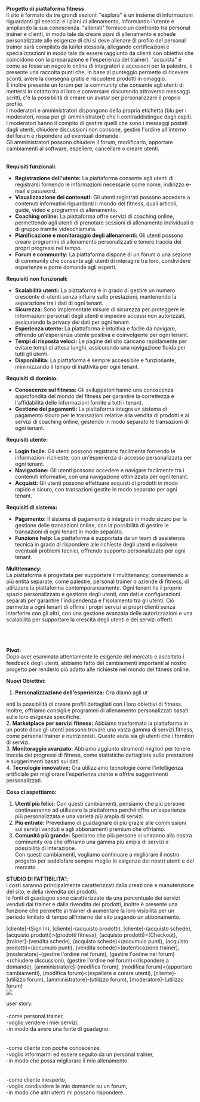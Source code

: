 **Progetto di piattaforma fitness**<br>
Il sito è formato da tre grandi sezioni: "esplora" è un insieme di informazioni riguardanti gli esercizi e i piani di allenamento, informando l'utente e ampliando la sua conoscenza. "allenati" fornisce un confronto tra personal trainer e clienti, in modo tale da creare piani di allenamento e schede personalizzate alle esigenze di chi si deve allenare (il profilo del personal trainer sarà compilato da lui/lei stesso/a, allegando certificazioni e specializzazioni in modo tale da essere raggiunto da clienti con obiettivi che coincidono con la preparazione e l'esperienza del trainer). "acquista" è come se fosse un negozio online di integratori e accessori per la palestra, è presente una raccolta punti che, in base al punteggio permette di ricevere sconti, avere la consegna gratis e riscuotere prodotti in omaggio.<br>
È inoltre presente un forum per la community che consente agli utenti di mettersi in cotatto tra di loro e conversare discutendo attraverso messaggi scritti, c'è la possibilità di creare un avatar per personalizzare il proprio profilo.<br>
I moderatori e amministratori dispongono della propria etichetta (blu per i moderatori, rossa per gli amministratori) che li contraddistingue dagli ospiti.<br>
I moderatori hanno il compito di gestire quelli che sono i messaggi postati dagli utenti, chiudere discussioni non consone, gestire l'ordine all'interno del forum e rispondere ad eventuali domande.<br>
Gli amministratori possono chiudere il forum, modificarlo, apportare cambiamenti al software, espellere, cancellare o creare utenti.<br><br>

**Requisiti funzionali:**<br>
- **Registrazione dell'utente:** La piattaforma consente agli utenti di registrarsi fornendo le informazioni necessarie come nome, indirizzo e-mail e password.<br>
- **Visualizzazione dei contenuti:** Gli utenti registrati possono accedere a contenuti informativi riguardanti il mondo del fitness, quali articoli, guide, video e programmi di allenamento.<br>
- **Coaching online:** La piattaforma offre servizi di coaching online, permettendo agli utenti di prenotare sessioni di allenamento individuali o di gruppo tramite videochiamata.<br>
- **Pianificazione e monitoraggio degli allenamenti:** Gli utenti possono creare programmi di allenamento personalizzati e tenere traccia dei propri progressi nel tempo.<br>
- **Forum e community:** La piattaforma dispone di un forum o una sezione di community che consente agli utenti di interagire tra loro, condividere esperienze e porre domande agli esperti.<br>

**Requisiti non funzionali:**<br>
- **Scalabilità utenti:** La piattaforma è in grado di gestire un numero crescente di utenti senza influire sulle prestazioni, mantenendo la separazione tra i dati di ogni tenant.<br>
- **Sicurezza:** Sono implementate misure di sicurezza per proteggere le informazioni personali degli utenti e impedire accessi non autorizzati, assicurando la privacy dei dati per ogni tenant.<br>
- **Esperienza utente:** La piattaforma è intuitiva e facile da navigare, offrendo un'esperienza utente positiva e coinvolgente per ogni tenant.<br>
- **Tempi di risposta veloci:** Le pagine del sito caricano rapidamente per evitare tempi di attesa lunghi, assicurando una navigazione fluida per tutti gli utenti.<br>
- **Disponibilità:** La piattaforma è sempre accessibile e funzionante, minimizzando il tempo di inattività per ogni tenant.<br>

**Requisiti di dominio:**<br>
- **Conoscenze sul fitness:** Gli sviluppatori hanno una conoscenza approfondita del mondo del fitness per garantire la correttezza e l'affidabilità delle informazioni fornite a tutti i tenant.<br>
- **Gestione dei pagamenti:** La piattaforma integra un sistema di pagamento sicuro per le transazioni relative alla vendita di prodotti e ai servizi di coaching online, gestendo in modo separato le transazioni di ogni tenant.<br>

**Requisiti utente:**<br>
- **Login facile:** Gli utenti possono registrarsi facilmente fornendo le informazioni richieste, con un'esperienza di accesso personalizzata per ogni tenant.<br>
- **Navigazione:** Gli utenti possono accedere e navigare facilmente tra i contenuti informativi, con una navigazione ottimizzata per ogni tenant.<br>
- **Acquisti:** Gli utenti possono effettuare acquisti di prodotti in modo rapido e sicuro, con transazioni gestite in modo separato per ogni tenant.<br>

**Requisiti di sistema:**<br>
- **Pagamento:** Il sistema di pagamento è integrato in modo sicuro per la gestione delle transazioni online, con la possibilità di gestire le transazioni di ogni tenant in modo separato.<br>
- **Funzione help:** La piattaforma è supportata da un team di assistenza tecnica in grado di rispondere alle richieste degli utenti e risolvere eventuali problemi tecnici, offrendo supporto personalizzato per ogni tenant.<br>

**Multitenancy:**<br>
La piattaforma è progettata per supportare il multitenancy, consentendo a più entità separate, come palestre, personal trainer o aziende di fitness, di utilizzare la piattaforma contemporaneamente. Ogni tenant ha il proprio spazio personalizzato e gestione degli utenti, con dati e configurazioni separati per garantire l'indipendenza e l'isolamento tra gli utenti. Ciò permette a ogni tenant di offrire i propri servizi ai propri clienti senza interferire con gli altri, con una gestione avanzata delle autorizzazioni e una scalabilità per supportare la crescita degli utenti e dei servizi offerti.<br>
<br><br><br>

**Pivot:**<br>
Dopo aver esaminato attentamente le esigenze del mercato e ascoltato i feedback degli utenti, abbiamo fatto dei cambiamenti importanti al nostro progetto per renderlo più adatto alle richieste nel mondo del fitness online.<br>

**Nuovi Obiettivi:**<br>
1. **Personalizzazione dell'esperienza:** Ora diamo agli ut

enti la possibilità di creare profili dettagliati con i loro obiettivi di fitness. Inoltre, offriamo consigli e programmi di allenamento personalizzati basati sulle loro esigenze specifiche.<br>
2. **Marketplace per servizi fitness:** Abbiamo trasformato la piattaforma in un posto dove gli utenti possono trovare una vasta gamma di servizi fitness, come personal trainer e nutrizionisti. Questo aiuta sia gli utenti che i fornitori di servizi.<br>
3. **Monitoraggio avanzato:** Abbiamo aggiunto strumenti migliori per tenere traccia dei progressi di fitness, come statistiche dettagliate sulle prestazioni e suggerimenti basati sui dati.<br>
4. **Tecnologie innovative:** Ora utilizziamo tecnologie come l'intelligenza artificiale per migliorare l'esperienza utente e offrire suggerimenti personalizzati.<br>

**Cosa ci aspettiamo:**<br>
1. **Utenti più felici:** Con questi cambiamenti, pensiamo che più persone continueranno ad utilizzare la piattaforma perché offre un'esperienza più personalizzata e una varietà più ampia di servizi.<br>
2. **Più entrate:** Prevediamo di guadagnare di più grazie alle commissioni sui servizi venduti e agli abbonamenti premium che offriamo.<br>
3. **Comunità più grande:** Speriamo che più persone si uniranno alla nostra community ora che offriamo una gamma più ampia di servizi e possibilità di interazione.<br>
Con questi cambiamenti, vogliamo continuare a migliorare il nostro progetto per soddisfare sempre meglio le esigenze dei nostri utenti e del mercato.<br>

**STUDIO DI FATTIBILITA':**<br>
i costi saranno principalmente caratterizzati dalla creazione e manutenzione del sito, e della rivendita dei prodotti.<br>
le fonti di guadagno sono caratterizzate da una percentuale dei servizi venduti dai trainer e dalla rivendita dei prodotti, inoltre è presente una funzione che permette ai trainer di aumentare la loro visibilità per un periodo limitato di tempo
all'interno del sito pagando un abbonamento.








[cliente]-(Sign In), [cliente]-(acquisto prodotti), 
[cliente]-(acquisto schede), 
(acquisto prodotti)>(prodotti fitness), 
(acquisto prodotti)>(Checkout), 
[trainer]-(vendita schede), 
(acquisto schede)<(accumulo punti), 
(acquisto prodotti)<(accumulo punti), 
(vendita schede)>(autenticazione trainer),
[moderatore]-(gestire l'ordine nel forum),
(gestire l'ordine nel forum)<(chiudere discussioni),
(gestire l'ordine nel forum)<(rispondere a domande),
[amministratore]-(modifica forum),
(modifica forum)<(apportare cambiamenti),
(modifica forum)<(espellere e creare utenti),
[cliente]-(utilizzo forum),
[amministratore]-(utilizzo forum),
[moderatore]-(utilizzo forum)<br>
<img src="http://yuml.me/diagram/scruffy/usecase/[cliente]-(Sign In), [cliente]-(acquisto prodotti), [cliente]-(acquisto schede), (acquisto prodotti)>(prodotti fitness), (acquisto prodotti)>(Checkout), [trainer]-(vendita schede), (acquisto schede)<(accumulo punti), (acquisto prodotti)<(accumulo punti), (vendita schede)>(autenticazione trainer),[moderatore]-(gestire l'ordine nel forum),(gestire l'ordine nel forum)<(chiudere discussioni),(gestire l'ordine nel forum)<(rispondere a domande),[amministratore]-(modifica forum),(modifica forum)<(apportare cambiamenti),(modifica forum)<(espellere e creare utenti),[cliente]-(utilizzo forum),[amministratore]-(utilizzo forum),[moderatore]-(utilizzo forum)" >


user story:<br><br>
-come personal trainer,<br>
-voglio vendere i miei servizi,<br>
-in modo da avere una fonte di guadagno.<br><br><br>
-come cliente con poche conoscenze,<br>
-voglio informarmi ed essere seguito da un personal trainer,<br>
-in modo che possa migliorare il mio allenamento.<br><br><br>
-come cliente inesperto,<br>
-voglio condividere le mie domande su un forum,<br>
-in modo che altri utenti mi possano rispondere.<br><br><br>

